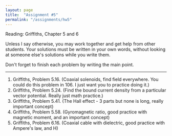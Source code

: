 ```yaml
---
layout: page
title:  "Assignment #5"
permalink: "/assignments/hw5"
---
```


Reading: 
Griffiths, Chapter 5 and 6

Unless I say otherwise, you may work together and get help from other students. Your solutions must be written in your own words, without looking at someone else's solutions while
you write them.

Don't forget to finish each problem by writing the main point.

______________________________________________________________________________

1.	Griffiths, Problem 5.16. (Coaxial solenoids, find field everywhere. You could do this problem in 106.  I just want you to practice doing it.)
2.	Griffiths, Problem 5.24. (Find the bound current density from a particular vector potential.  Really just math practice.)
3.	Griffiths, Problem 5.41. (The Hall effect - 3 parts but none is long, really important concept)
4.	Griffiths, Problem 5.58. (Gyromagnetic ratio, good practice with magnetic moment, and an important concept)
5.	Griffiths, Problem 6.16. (Coaxial cable with dielectric, good practice with Ampere's law, and H)

